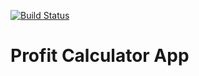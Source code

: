 [![Build Status](https://travis-ci.org/thisarattr/profit-calculator.svg?branch=master)](https://travis-ci.org/thisarattr/profit-calculator)

# Profit Calculator App

